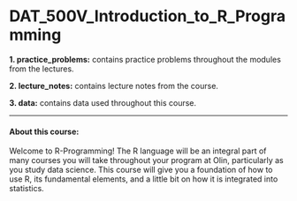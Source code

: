 # DAT_500V_Introduction_to_R_Programming

**1. practice_problems:** contains practice problems throughout the modules from the lectures.

**2. lecture_notes:** contains lecture notes from the course.

**3. data:** contains data used throughout this course.

------------------------------------------------------------------------------------------------------------

#### About this course:
Welcome to R-Programming! The R language will be an integral part of many courses you will take throughout your program at Olin, particularly as you study data science. This course will give you a foundation of how to use R, its fundamental elements, and a little bit on how it is integrated into statistics. 
